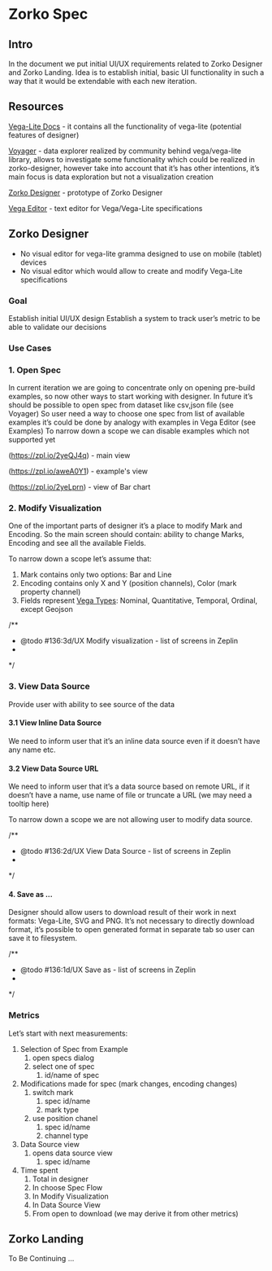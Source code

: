 # Zorko Spec

## Intro

In the document we put initial  UI/UX requirements related to Zorko Designer and Zorko Landing. Idea is to establish initial, basic UI functionality in such a way that it would be extendable with each new iteration.

## Resources

[Vega-Lite Docs](https://vega.github.io/vega-lite/docs/) -  it contains all the functionality of vega-lite (potential features of designer)

[Voyager](http://vega.github.io/voyager/) -  data explorer  realized by community behind vega/vega-lite library, allows to investigate some functionality which could be realized in zorko-designer, however take into account that it’s has other intentions, it’s main focus is data exploration but not a visualization creation

[Zorko Designer](https://thirsty-bartik-31d492.netlify.com/) - prototype of Zorko Designer

[Vega Editor](https://vega.github.io/editor/#/) - text editor for Vega/Vega-Lite specifications

## Zorko Designer

* No visual editor for vega-lite gramma designed to use on mobile (tablet) devices
* No visual editor which would allow to create and modify Vega-Lite specifications

### Goal

Establish initial UI/UX design
Establish a system to track user’s metric to be able to validate our decisions

### Use Cases

### 1. Open Spec
In current iteration we are going to concentrate only on opening pre-build examples, so now other ways to start working with designer. In future it’s should be  possible to open spec from dataset like csv,json file (see Voyager)
So user need a way to choose one spec from list of available examples it’s could be done by analogy with examples in Vega Editor (see Examples)
To narrow down a scope we can disable examples which not supported yet


(https://zpl.io/2yeQJ4q) - main view

(https://zpl.io/aweA0Y1) - example's view

(https://zpl.io/2yeLprn) - view of Bar chart

### 2. Modify Visualization

One of the important parts of designer it’s a place to modify Mark and Encoding.  So the main screen should contain:  ability to change Marks, Encoding and see all the available Fields.

To narrow down a scope let’s assume that:

1. Mark contains only two options:  Bar and Line
1. Encoding contains only X and Y (position channels), Color (mark property channel)
1. Fields represent  [Vega Types](https://vega.github.io/vega-lite/docs/type.html#nominal): Nominal, Quantitative, Temporal, Ordinal, except Geojson

/**
 * @todo #136:3d/UX Modify visualization - list of screens in Zeplin
 *
 */


### 3. View Data Source

Provide user with ability to see source of the data

#### 3.1 View Inline Data Source

We need to inform user that it’s an inline data source even if it doesn’t have any name etc.

#### 3.2 View Data Source URL

We need to inform user that it’s a data source based on remote URL, if it doesn’t have a name, use name of file or truncate a URL (we may need a tooltip here)

To narrow down a scope we are not allowing user to modify data source.

/**
 * @todo #136:2d/UX View Data Source - list of screens in Zeplin
 *
 */

#### 4. Save as ...

Designer should allow users to download result of their work in next formats: Vega-Lite, SVG and  PNG.
It’s not necessary to directly download format, it’s possible to open generated format in separate tab so user can save it to filesystem.

/**
 * @todo #136:1d/UX Save as - list of screens in Zeplin
 *
 */

### Metrics

Let’s start with next measurements:


1. Selection of Spec from Example
    1. open specs dialog
    1. select one of spec
        1. id/name of spec
1. Modifications made for spec (mark changes, encoding changes)
    1. switch mark
        1. spec id/name
        1. mark type
    1. use position chanel
        1. spec id/name
        1. channel type
1. Data Source view
    1. opens data source view
        1. spec id/name
1. Time spent
    1. Total in designer
    1. In choose Spec Flow
    1. In Modify Visualization
    1. In Data Source View
    1. From open to download (we may derive it from other metrics)


## Zorko Landing

To Be Continuing ...

